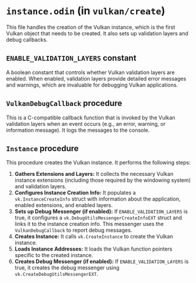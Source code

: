 # `instance.odin` (in `vulkan/create`)

This file handles the creation of the Vulkan instance, which is the first Vulkan object that needs to be created. It also sets up validation layers and debug callbacks.

## `ENABLE_VALIDATION_LAYERS` constant

A boolean constant that controls whether Vulkan validation layers are enabled. When enabled, validation layers provide detailed error messages and warnings, which are invaluable for debugging Vulkan applications.

## `VulkanDebugCallback` procedure

This is a C-compatible callback function that is invoked by the Vulkan validation layers when an event occurs (e.g., an error, warning, or information message). It logs the messages to the console.

## `Instance` procedure

This procedure creates the Vulkan instance. It performs the following steps:

1.  **Gathers Extensions and Layers:** It collects the necessary Vulkan instance extensions (including those required by the windowing system) and validation layers.
2.  **Configures Instance Creation Info:** It populates a `vk.InstanceCreateInfo` struct with information about the application, enabled extensions, and enabled layers.
3.  **Sets up Debug Messenger (if enabled):** If `ENABLE_VALIDATION_LAYERS` is true, it configures a `vk.DebugUtilsMessengerCreateInfoEXT` struct and links it to the instance creation info. This messenger uses the `VulkanDebugCallback` to report debug messages.
4.  **Creates Instance:** It calls `vk.CreateInstance` to create the Vulkan instance.
5.  **Loads Instance Addresses:** It loads the Vulkan function pointers specific to the created instance.
6.  **Creates Debug Messenger (if enabled):** If `ENABLE_VALIDATION_LAYERS` is true, it creates the debug messenger using `vk.CreateDebugUtilsMessengerEXT`.
